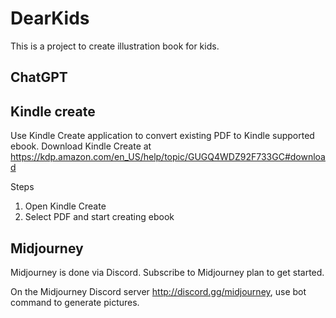 # DearKids
This is a project to create illustration book for kids.

## ChatGPT


## Kindle create

Use Kindle Create application to convert existing PDF to Kindle supported ebook. 
Download Kindle Create at https://kdp.amazon.com/en_US/help/topic/GUGQ4WDZ92F733GC#download

Steps
1. Open Kindle Create
2. Select PDF and start creating ebook

## Midjourney

Midjourney is done via Discord.
Subscribe to Midjourney plan to get started. 

On the Midjourney Discord server http://discord.gg/midjourney, use bot command to generate pictures.